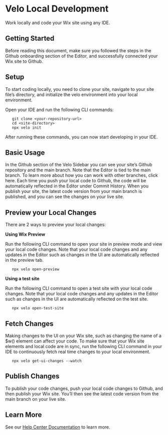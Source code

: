# Velo Local Development

Work locally and code your Wix site using any IDE. 

## Getting Started

Before reading this document, make sure you followed the steps in the Github onboarding section of the Editor, and successfully connected your Wix site to Github. 

## Setup 

To start coding locally, you need to clone your site, navigate to your site file’s directory, and initialize the velo environment into your local environment. 

Open your IDE and run the following CLI commands:

       git clone <your-repository-url>
       cd <site-directory>
       npx velo init

After running these commands, you can now start developing in your IDE. 

## Basic Usage

In the Github section of the Velo Sidebar you can see your site’s Github repository and the main branch. Note that the Editor is tied to the main branch. To learn more about how you can work with other branches, click here. 
Each time you push your local code to Github, the code will be automatically reflected in the Editor under Commit History.
When you publish your site, the latest code version from your main branch is published, and you can see the changes on your live site. 

## Preview your Local Changes

There are 2 ways to preview your local changes: 


**Using Wix Preview**


Run the following CLI command to open your site in preview mode and view your local code changes. Note that your local code changes and any updates in the Editor such as changes in the UI are automatically reflected in the preview tab. 


       npx velo open-preview


**Using a test site**

Run the following CLI command to open a test site with your local code changes. Note that your local code changes and any updates in the Editor such as changes in the UI are automatically reflected on the test site. 



       npx velo open-test-site


## Fetch Changes

Making changes to the UI on your Wix site, such as changing the name of a $w() element can affect your code. To make sure that your Wix site elements and local code are in sync, run the following CLI command in your IDE to continuously fetch real time changes to your local environment. 

       npx velo get-ui-changes --watch
       

## Publish Changes

To publish your code changes, push your local code changes to Github, and then publish your Wix site. You’ll then see the latest code version from the main branch on your live site. 


## Learn More

See our [Help Center Documentation]() to learn more.

